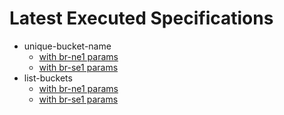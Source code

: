 # Latest Executed Specifications

- unique-bucket-name
  - [with br-ne1 params](./runs/unique-bucket-name_test_params_br-ne1.md)
  - [with br-se1 params](./runs/unique-bucket-name_test_params_br-se1.md)
- list-buckets
  - [with br-ne1 params](./runs/list-buckets_test_params_br-ne1.md)
  - [with br-se1 params](./runs/list-buckets_test_params_br-se1.md)
